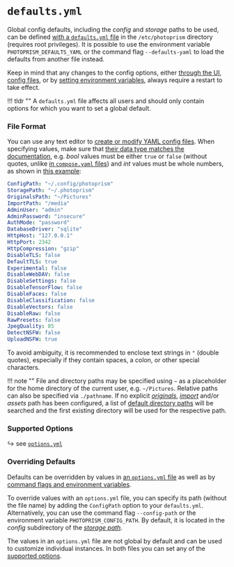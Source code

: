 # `defaults.yml`

Global config defaults, including the *config* and *storage* paths to be used, can be defined [with a `defaults.yml` file](https://dl.photoprism.app/pkg/linux/defaults.yml) in the `/etc/photoprism` directory (requires root privileges).
It is possible to use the environment variable `PHOTOPRISM_DEFAULTS_YAML` or the command flag `--defaults-yaml` to load the defaults from another file instead.

Keep in mind that any changes to the config options, either [through the UI](../../user-guide/settings/advanced.md), [config files](index.md), or by [setting environment variables](../config-options.md), always require a restart to take effect.

!!! tldr ""
    A `defaults.yml` file affects all users and should only contain options for which you want to set a global default.

### File Format ###

You can use any text editor to [create or modify YAML config files](../../developer-guide/technologies/yaml.md). When specifying values, make sure that [their data type matches the documentation](index.md#config-options), e.g. *bool* values must be either `true` or `false` (without quotes, unlike [in `compose.yaml` files](../../developer-guide/technologies/yaml.md#true-false)) and *int* values must be whole numbers, as shown in [this example](https://dl.photoprism.app/pkg/linux/defaults.yml):

```yaml
ConfigPath: "~/.config/photoprism"
StoragePath: "~/.photoprism"
OriginalsPath: "~/Pictures"
ImportPath: "/media"
AdminUser: "admin"
AdminPassword: "insecure"
AuthMode: "password"
DatabaseDriver: "sqlite"
HttpHost: "127.0.0.1"
HttpPort: 2342
HttpCompression: "gzip"
DisableTLS: false
DefaultTLS: true
Experimental: false
DisableWebDAV: false
DisableSettings: false
DisableTensorFlow: false
DisableFaces: false
DisableClassification: false
DisableVectors: false
DisableRaw: false
RawPresets: false
JpegQuality: 85
DetectNSFW: false
UploadNSFW: true
```

To avoid ambiguity, it is recommended to enclose text strings in `"` (double quotes), especially if they contain spaces, a colon, or other special characters.

!!! note ""
    File and directory paths may be specified using `~` as a placeholder for the home directory of the current user, e.g. `~/Pictures`. Relative paths can also be specified via `./pathname`.
    If no explicit [*originals*](../docker-compose.md#photoprismoriginals), [*import*](../docker-compose.md#photoprismimport) and/or *assets* path has been configured, a list of [default directory paths](https://github.com/photoprism/photoprism/blob/develop/pkg/fs/directories.go) will be searched and the first existing directory will be used for the respective path.

### Supported Options ###

↪ see [`options.yml`](index.md#config-options)

### Overriding Defaults ###

Defaults can be overridden by values in [an `options.yml` file](index.md) as well as by [command flags and environment variables](../config-options.md).

To override values with an `options.yml` file, you can specify its path (without the file name) by adding the `ConfigPath` option to your `defaults.yml`. Alternatively, you can use the command flag `--config-path` or the environment variable `PHOTOPRISM_CONFIG_PATH`. By default, it is located in the *config* subdirectory of the [*storage path*](../docker-compose.md#photoprismstorage).

The values in an `options.yml` file are not global by default and can be used to customize individual instances.
In both files you can set any of the [supported options](index.md#config-options).
